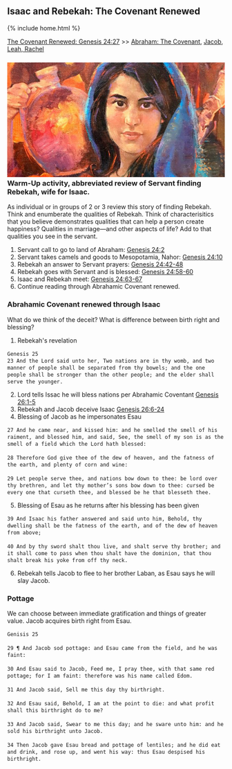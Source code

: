 ## Isaac and Rebekah: The Covenant Renewed

{% include home.html %}

[The Covenant Renewed: Genesis 24:27](https://www.churchofjesuschrist.org/study/manual/come-follow-me-for-sunday-school-old-testament-2022/09?lang=eng) >> <a href="/docs/otlessons/abrahamcovenant">Abraham: The Covenant</a>, <a href="/docs/otlessons/jacob_leah_rachel">Jacob, Leah, Rachel</a>

### ![abraham](/docs/assets/images/rebekah_portrait.jpeg) Warm-Up activity, abbreviated review of Servant finding Rebekah, wife for Isaac.
As individual or in groups of 2 or 3 review this story of finding Rebekah.  Think and enumberate the qualities of Rebekah.  Think of characterisitics that you believe demonstrates qualities that can help a person create happiness?   Qualities in marriage—and other aspects of life?  Add to that qualities you see in the servant.
1. Servant call to go to land of Abraham: [Genesis 24:2](https://abn.churchofjesuschrist.org/study/scriptures/ot/gen/24.2?lang=eng#p1)
2. Servant takes camels and goods to Mesopotamia, Nahor: [Genesis 24:10](https://abn.churchofjesuschrist.org/study/scriptures/ot/gen/24.10?lang=eng#p9)
3. Rebekah an answer to Servant prayers: [Genesis 24:42-48](https://abn.churchofjesuschrist.org/study/scriptures/ot/gen/24.42-48?lang=eng#p41)
4. Rebekah goes with Servant and is blessed: [Genesis 24:58-60](https://abn.churchofjesuschrist.org/study/scriptures/ot/gen/24.58-60?lang=eng#p57)
5. Isaac and Rebekah meet: [Genesis 24:63-67](https://abn.churchofjesuschrist.org/study/scriptures/ot/gen/24.63-67?lang=eng#p62)
6. Continue reading through Abrahamic Covenant renewed.

### Abrahamic Covenant renewed through Isaac
What do we think of the deceit?  What is difference between birth right and blessing?
1. Rebekah's revelation

```text
Genesis 25
23 And the Lord said unto her, Two nations are in thy womb, and two manner of people shall be separated from thy bowels; and the one people shall be stronger than the other people; and the elder shall serve the younger.
```

2. Lord tells Issac he will bless nations per Abrahamic Coventant [Genesis 26:1-5](https://abn.churchofjesuschrist.org/study/scriptures/ot/gen/26.1-5?lang=eng#p1)
3. Rebekah and Jacob deceive Isaac [Genesis 26:6-24](https://abn.churchofjesuschrist.org/study/scriptures/ot/gen/27.6-24?lang=eng#p5)
4. Blessing of Jacob as he impersonates Esau

```text
27 And he came near, and kissed him: and he smelled the smell of his raiment, and blessed him, and said, See, the smell of my son is as the smell of a field which the Lord hath blessed:

28 Therefore God give thee of the dew of heaven, and the fatness of the earth, and plenty of corn and wine:

29 Let people serve thee, and nations bow down to thee: be lord over thy brethren, and let thy mother’s sons bow down to thee: cursed be every one that curseth thee, and blessed be he that blesseth thee.
```

5. Blessing of Esau as he returns after his blessing has been given

```text
39 And Isaac his father answered and said unto him, Behold, thy dwelling shall be the fatness of the earth, and of the dew of heaven from above;

40 And by thy sword shalt thou live, and shalt serve thy brother; and it shall come to pass when thou shalt have the dominion, that thou shalt break his yoke from off thy neck.
```

6. Rebekah tells Jacob to flee to her brother Laban, as Esau says he will slay Jacob.


### Pottage
We can choose between immediate gratification and things of greater value. Jacob acquires birth right from Esau.

```text
Genisis 25

29 ¶ And Jacob sod pottage: and Esau came from the field, and he was faint:

30 And Esau said to Jacob, Feed me, I pray thee, with that same red pottage; for I am faint: therefore was his name called Edom.

31 And Jacob said, Sell me this day thy birthright.

32 And Esau said, Behold, I am at the point to die: and what profit shall this birthright do to me?

33 And Jacob said, Swear to me this day; and he sware unto him: and he sold his birthright unto Jacob.

34 Then Jacob gave Esau bread and pottage of lentiles; and he did eat and drink, and rose up, and went his way: thus Esau despised his birthright.
```
